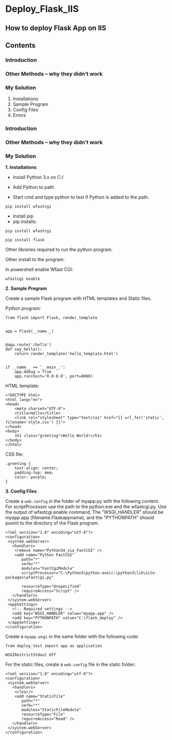 # Deploy_Flask_IIS
## How to deploy Flask App on IIS

## Contents

### Introduction
### Other Methods – why they didn’t work
### My Solution
1. Installations
2. Sample Program
3. Config Files
4. Errors


### Introduction
### Other Methods – why they didn’t work
### My Solution
**1. Installations**
- Install Python 3.x  on C:/
-	Add Python to path

- Start cmd and type python to test if Python is added to the path.

```pip install wfastcgi```

-	Install pip
- pip installs: 

```pip install wfastcgi```

```pip install flask```

Other libraries required to run the python program.

Other install to the program.

In powershell enable Wfast CGI:

```wfastcgi enable```

**2. Sample Program**

Create a sample Flask program with HTML templates and Static files.

Python program:

```
from flask import Flask, render_template


app = Flask(__name__)


@app.route('/hello')
def say_hello():
    return render_template('hello_template.html')


if __name__ == '__main__':
    app.debug = True
    app.run(host='0.0.0.0', port=8080)
```  

HTML template:

```
<!DOCTYPE html>
<html lang="en">
<head>
    <meta charset="UTF-8">
    <title>Hello</title>
    <link rel="stylesheet" type="text/css" href="{{ url_for('static', filename='style.css') }}">
</head>
<body>
    <h1 class="greeting">Hello World!</h1>
</body>
</html>
```  

CSS file:

```  
.greeting {
    text-align: center;
    padding-top: 4em;
    color: purple;
}
```  


**3. Config Files**

Create a `web.config` in the folder of myapp.py with the following content. For scriptProcessor use the path to the python.exe and
the wfastcgi.py. Use the output of wfastcgi.enable command. The "WSGI_HANDLER" should be myapp.app (filename.Flaskappname), and the "PYTHONPATH" should pooint to the directory of the Flask program.

```
<?xml version="1.0" encoding="utf-8"?>
<configuration>
 <system.webServer>
   <handlers>
    <remove name="Python34_via_FastCGI" />
    <add name="Python FastCGI"
       path="*"
       verb="*"
       modules="FastCgiModule"
       scriptProcessor="C:\Python3\python.exe|c:\python3\lib\site-packages\wfastcgi.py"

       resourceType="Unspecified"
       requireAccess="Script" />
   </handlers>
 </system.webServer>
 <appSettings>
   <!-- Required settings -->
   <add key="WSGI_HANDLER" value="myapp.app" />
   <add key="PYTHONPATH" value="C:\flask_deploy" />
 </appSettings>
</configuration>
```

Create a `myapp.wsgi` in the same folder with the following code: 

```
from deploy_test import app as application

WSGIRestrictStdout Off
```

For the static files, create a `web.config` file in the static folder:

```
<?xml version="1.0" encoding="utf-8"?>
<configuration>
 <system.webServer>
   <handlers>
    <clear/>
    <add name="StaticFile"
       path="*"
       verb="*"
       modules="StaticFileModule"
       resourceType="File"
       requireAccess="Read" />
   </handlers>
 </system.webServer>
</configuration>
```





